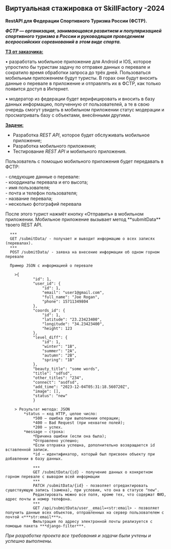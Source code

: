 <h2><strong>Виртуальная стажировка от SkillFactory -2024</strong></h2>
<p><strong>RestAPI для <span>Федерации Спортивного Туризма России (ФСТР).</span></strong></p>
<p><em><strong>ФСТР &mdash; организация, занимающаяся развитием и популяризацией спортивного туризма в России и руководящая проведением всероссийских соревнований в этом виде спорта.</strong></em></p>
<p></p>
<p><span style="text-decoration: underline;"><strong>ТЗ от заказчика:</strong></span></p>
<p><span>&bull;&nbsp;</span>разработать мобильное приложение для Android и IOS, которое упростило бы туристам задачу по отправке данных о перевале и сократило время обработки запроса до трёх дней. Пользоваться мобильным приложением будут туристы. В горах они будут вносить данные о перевале в приложение и отправлять их в ФСТР, как только появится доступ в Интернет.</p>
<p><span>&bull; м</span>одератор из федерации будет верифицировать и вносить в базу данных информацию, полученную от пользователей, а те в свою очередь смогут увидеть в мобильном приложении статус модерации и просматривать базу с объектами, внесёнными другими.</p>
<p><span style="text-decoration: underline;"><strong>Задачи:</strong></span></p>
<ul>
<li>Разработка<span>&nbsp;</span><em>REST</em><span>&nbsp;</span><em>API</em>, которое будет обслуживать мобильное приложение;</li>
<li>Разработка мобильного приложения;</li>
<li>Тестирование<span>&nbsp;</span><em>REST</em><span>&nbsp;</span><em>API</em><span>&nbsp;</span>и мобильного приложения.</li>
</ul>
<p></p>
<p>Пользователь с помощью мобильного приложения будет передавать в ФСТР:</p>
<p>- следующие данные о перевале:<br />- координаты перевала и его высота;<br />- имя пользователя;<br />- почта и телефон пользователя;<br />- название перевала;<br />- несколько фотографий перевала</p>
После этого турист нажмёт кнопку «Отправить» в мобильном приложении.
    Мобильное приложение вызывает метод **submitData** твоего REST API.

      ***
      GET /submitData/ - получает и выводит информацию о всех записях (перевалах).
      ***
      POST /submitData/ - заявка на внесение информации об одном горном перевале

      Пример JSON с информацией о перевале

        >{
                "id": 1,
                "user_id": {
                    "id": 1,
                    "email": "user1@gmail.com",
                    "full_name": "Joe Rogan",
                    "phone": 15711349804
                },
                "coords_id": {
                    "id": 1,
                    "latitude": "23.23423400",
                    "longitude": "34.23423400",
                    "height": 123
                },
                "level_diff": {
                    "id": 1,
                    "winter": "1B",
                    "summer": "2A",
                    "autumn": "2B",
                    "spring": "1B"
                },
                "beauty_title": "some words",
                "title": "sdfsd",
                "other_titles": "234",
                "connect": "asdfsd",
                "add_time": "2023-12-04T05:31:18.560720Z",
                "image": [],
                "status": "new"
                }

        > Результат метода: JSON
            *status — код HTTP, целое число:
                *500 — ошибка при выполнении операции;
                *400 — Bad Request (при нехватке полей);
                *200 — успех.
            *message — строка:
                *Причина ошибки (если она была);
                *Отправлено успешно;
                *Если отправка успешна, дополнительно возвращается id вставленной записи.
                *id — идентификатор, который был присвоен объекту при добавлении в базу данных.

                ***
                GET /submitData/{id} - получение данных о конкретном горном перевале с выводом всей информации
                ***
                PATCH /submitData/{id} - позволяет отредактировать существующую запись (замена), при условии, что она в статусе "new".
                Редактировать можно все поля, кроме тех, что содержат ФИО, адрес почты и номер телефона.
                ***
                GET /api/submitData/user__email=<str:email> - позволяет получить данные всех объектов, отправленных на сервер пользователем с почтой <***str:email***>.
                Фильтрация по адресу электронной почты реализуется с помощью пакета ***django-filter***.
<p><em>При разработке проекта все требования и задачи были учтены и успешно выполнены.</em></p>
